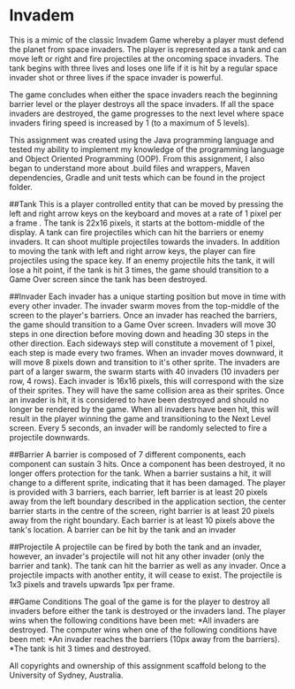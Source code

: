 # Invadem
This is a mimic of the classic Invadem Game whereby a player must defend the planet from space invaders. The player is represented as a tank and can move left or right and fire projectiles at the oncoming space invaders. The tank begins with three lives and loses one life if it is hit by a regular space invader shot or three lives if the space invader is powerful.

The game concludes when either the space invaders reach the beginning barrier level or the player destroys all the space invaders. If all the space invaders are destroyed, the game progresses to the next level where space invaders firing speed is increased by 1 (to a maximum of 5 levels).

This assignment was created using the Java programming language and tested my ability to implement my knowledge of the programming language and Object Oriented Programming (OOP). From this assignment, I also began to understand more about .build files and wrappers, Maven dependencies, Gradle and unit tests which can be found in the project folder.

##Tank
This is a player controlled entity that can be moved by pressing the left and right arrow keys on the keyboard
and moves at a rate of 1 pixel per a frame . The tank is 22x16 pixels, it starts at the bottom-middle of the
display. A tank can fire projectiles which can hit the barriers or enemy invaders. It can shoot multiple
projectiles towards the invaders. In addition to moving the tank with left and right arrow keys, the player can
fire projectiles using the space key. If an enemy projectile hits the tank, it will lose a hit point, if the tank is hit 3
times, the game should transition to a Game Over screen since the tank has been destroyed.

##Invader
Each invader has a unique starting position but move in time with every other invader. The invader swarm
moves from the top-middle of the screen to the player's barriers. Once an invader has reached the barriers,
the game should transition to a Game Over screen.
Invaders will move 30 steps in one direction before moving down and heading 30 steps in the other direction.
Each sideways step will constitute a movement of 1 pixel, each step is made every two frames. When an
invader moves downward, it will move 8 pixels down and transition to it's other sprite.
The invaders are part of a larger swarm, the swarm starts with 40 invaders (10 invaders per row, 4 rows). Each
invader is 16x16 pixels, this will correspond with the size of their sprites. They will have the same collision
area as their sprites.
Once an invader is hit, it is considered to have been destroyed and should no longer be rendered by the
game. When all invaders have been hit, this will result in the player winning the game and transitioning to the
Next Level screen.
Every 5 seconds, an invader will be randomly selected to fire a projectile downwards.

##Barrier
A barrier is composed of 7 different components, each component can sustain 3 hits. Once a component has
been destroyed, it no longer offers protection for the tank. When a barrier sustains a hit, it will change to a
different sprite, indicating that it has been damaged. The player is provided with 3 barriers, each barrier, left
barrier is at least 20 pixels away from the left boundary described in the application section, the center barrier
starts in the centre of the screen, right barrier is at least 20 pixels away from the right boundary. Each barrier
is at least 10 pixels above the tank's location.
A barrier can be hit by the tank and an invader

##Projectile
A projectile can be fired by both the tank and an invader, however, an invader's projectile will not hit any other
invader (only the barrier and tank). The tank can hit the barrier as well as any invader. Once a projectile
impacts with another entity, it will cease to exist.
The projectile is 1x3 pixels and travels upwards 1px per frame.

##Game Conditions
The goal of the game is for the player to destroy all invaders before either the tank is destroyed or the
invaders land.
The player wins when the following conditions have been met:
*All invaders are destroyed.
The computer wins when one of the following conditions have been met:
*An invader reaches the barriers (10px away from the barriers).
*The tank is hit 3 times and destroyed.

All copyrights and ownership of this assignment scaffold belong to the University of Sydney, Australia.

